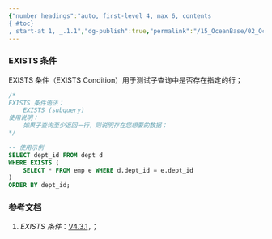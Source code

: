 ```yaml
---
{"number headings":"auto, first-level 4, max 6, contents
{ #toc}
, start-at 1, _.1.1","dg-publish":true,"permalink":"/15_OceanBase/02_OceanBase 基本操作/SQL 参考，SQL 语法/EXISTS 条件/","dgPassFrontmatter":true}
---
```



### EXISTS 条件

EXISTS 条件（EXISTS Condition）用于测试子查询中是否存在指定的行；

```sql
/*
EXISTS 条件语法：
	EXISTS (subquery)
使用说明：
	如果子查询至少返回一行，则说明存在您想要的数据；
*/

-- 使用示例
SELECT dept_id FROM dept d 
WHERE EXISTS (
	SELECT * FROM emp e WHERE d.dept_id = e.dept_id
) 
ORDER BY dept_id;
```


### 参考文档
1. *EXISTS 条件*：[V4.3.1](https://www.oceanbase.com/docs/common-oceanbase-database-cn-1000000000821938)，；



